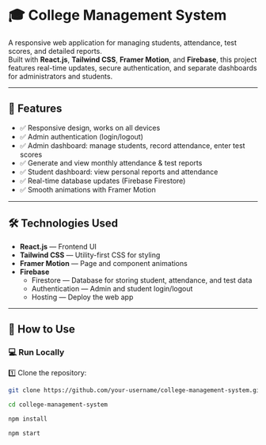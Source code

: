 # 🎓 College Management System

A responsive web application for managing students, attendance, test scores, and detailed reports.  
Built with **React.js**, **Tailwind CSS**, **Framer Motion**, and **Firebase**, this project features real-time updates, secure authentication, and separate dashboards for administrators and students.

---

## 🧩 Features

- ✅ Responsive design, works on all devices
- ✅ Admin authentication (login/logout)
- ✅ Admin dashboard: manage students, record attendance, enter test scores
- ✅ Generate and view monthly attendance & test reports
- ✅ Student dashboard: view personal reports and attendance
- ✅ Real-time database updates (Firebase Firestore)
- ✅ Smooth animations with Framer Motion

---

## 🛠️ Technologies Used

- **React.js** — Frontend UI
- **Tailwind CSS** — Utility-first CSS for styling
- **Framer Motion** — Page and component animations
- **Firebase**
  - Firestore — Database for storing student, attendance, and test data
  - Authentication — Admin and student login/logout
  - Hosting — Deploy the web app

---

## 📂 How to Use

### 💻 Run Locally

1️⃣ Clone the repository:
```bash
git clone https://github.com/your-username/college-management-system.git

cd college-management-system

npm install

npm start


